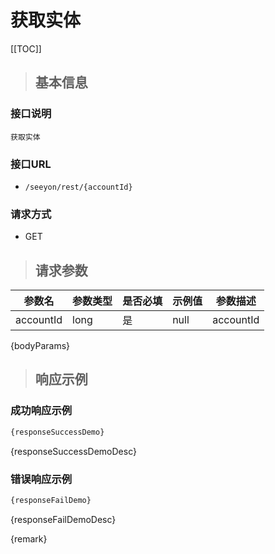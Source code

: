 # 获取实体

[[TOC]]

>## 基本信息

### 接口说明
```text
获取实体
```

### 接口URL

- `/seeyon/rest/{accountId}`

### 请求方式
- GET

>## 请求参数





参数名 | 参数类型 | 是否必填 | 示例值 | 参数描述 
 ---| ---| --- | --- | --- 
accountId|long|是|null|accountId

{bodyParams}

> ## 响应示例

### 成功响应示例
```javascript
{responseSuccessDemo}
```

{responseSuccessDemoDesc}

### 错误响应示例
```javascript
{responseFailDemo}
```

{responseFailDemoDesc}


{remark}